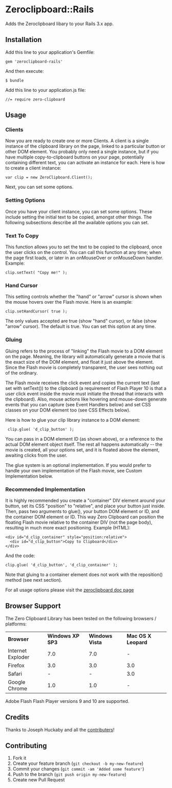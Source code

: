 # Zeroclipboard::Rails

Adds the Zeroclipboard libary to your Rails 3.x app.

## Installation

Add this line to your application's Gemfile:

    gem 'zeroclipboard-rails'

And then execute:

    $ bundle

Add this line to your application.js file:

    //= require zero-clipboard

## Usage

### Clients

Now you are ready to create one or more Clients. A client is a single instance of the clipboard library on the page, linked to a particular button or other DOM element. You probably only need a single instance, but if you have multiple copy-to-clipboard buttons on your page, potentially containing different text, you can activate an instance for each. Here is how to create a client instance:

    var clip = new ZeroClipboard.Client();

Next, you can set some options.

### Setting Options

Once you have your client instance, you can set some options. These include setting the initial text to be copied, amongst other things. The following subsections describe all the available options you can set.

### Text To Copy

This function allows you to set the text to be copied to the clipboard, once the user clicks on the control. You can call this function at any time; when the page first loads, or later in an onMouseOver or onMouseDown handler. Example:

    clip.setText( "Copy me!" );

### Hand Cursor

This setting controls whether the "hand" or "arrow" cursor is shown when the mouse hovers over the Flash movie. Here is an example:

    clip.setHandCursor( true );

The only values accepted are true (show "hand" cursor), or false (show "arrow" cursor). The default is true. You can set this option at any time.

### Gluing

Gluing refers to the process of "linking" the Flash movie to a DOM element on the page. Meaning, the library will automatically generate a movie that is the exact size of the DOM element, and float it just above the element. Since the Flash movie is completely transparent, the user sees nothing out of the ordinary.

The Flash movie receives the click event and copies the current text (last set with setText()) to the clipboard (a requirement of Flash Player 10 is that a user click event inside the movie must initiate the thread that interacts with the clipboard). Also, mouse actions like hovering and mouse-down generate events that you can capture (see Event Handlers below) and set CSS classes on your DOM element too (see CSS Effects below).

Here is how to glue your clip library instance to a DOM element:

     clip.glue( 'd_clip_button' );

You can pass in a DOM element ID (as shown above), or a reference to the actual DOM element object itself. The rest all happens automatically -- the movie is created, all your options set, and it is floated above the element, awaiting clicks from the user.

The glue system is an optional implementation. If you would prefer to handle your own implementation of the Flash movie, see Custom Implementation below.

### Recommended Implementation

It is highly recommended you create a "container" DIV element around your button, set its CSS "position" to "relative", and place your button just inside. Then, pass two arguments to glue(), your button DOM element or ID, and the container DOM element or ID. This way Zero Clipboard can position the floating Flash movie relative to the container DIV (not the page body), resulting in much more exact positioning. Example (HTML):

    <div id="d_clip_container" style="position:relative">
      <div id="d_clip_button">Copy to Clipboard</div>
    </div>

And the code:

    clip.glue( 'd_clip_button', 'd_clip_container' );

Note that gluing to a container element does not work with the reposition() method (see next section).


For all usage options please visit the [zeroclipboard doc page](http://code.google.com/p/zeroclipboard/wiki/Instructions)

## Browser Support

The Zero Clipboard Library has been tested on the following browsers / platforms:

<table>
    <tr>
      <td> <strong>Browser</strong></td>
      <td> <strong>Windows XP SP3</strong></td>
      <td> <strong>Windows Vista</strong></td>
      <td> <strong>Mac OS X Leopard</strong></td>
    </tr> 
    <tr>
      <td> Internet Exploder </td>
      <td> 7.0 </td>
      <td> 7.0 </td>
      <td> - </td>
    </tr> <tr>
      <td> Firefox </td>
      <td> 3.0 </td>
      <td> 3.0 </td>
      <td> 3.0 </td>
    </tr> <tr>
      <td> Safari </td>
      <td> - </td>
      <td> - </td>
      <td> 3.0 </td>
    </tr> <tr>
      <td> Google Chrome </td>
      <td> 1.0 </td>
      <td> 1.0 </td>
      <td> - </td>
    </tr> 
</table>

Adobe Flash Flash Player versions 9 and 10 are supported.

## Credits

Thanks to Joseph Huckaby and all the [contributers](http://code.google.com/u/100866768200529838600/)!


## Contributing

1. Fork it
2. Create your feature branch (`git checkout -b my-new-feature`)
3. Commit your changes (`git commit -am 'Added some feature'`)
4. Push to the branch (`git push origin my-new-feature`)
5. Create new Pull Request
